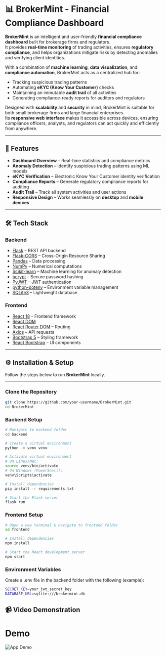 # 📊 BrokerMint - Financial Compliance Dashboard

**BrokerMint** is an intelligent and user-friendly **financial compliance dashboard** built for brokerage firms and regulators.  
It provides **real-time monitoring** of trading activities, ensures **regulatory compliance**, and helps organizations mitigate risks by detecting anomalies and verifying client identities.  

With a combination of **machine learning**, **data visualization**, and **compliance automation**, BrokerMint acts as a centralized hub for:  

- Tracking suspicious trading patterns  
- Automating **eKYC (Know Your Customer)** checks  
- Maintaining an immutable **audit trail** of all activities  
- Generating compliance-ready reports for auditors and regulators  

Designed with **scalability** and **security** in mind, BrokerMint is suitable for both small brokerage firms and large financial enterprises.  
Its **responsive web interface** makes it accessible across devices, ensuring compliance officers, analysts, and regulators can act quickly and efficiently from anywhere.

---

## 🚀 Features

- **Dashboard Overview** – Real-time statistics and compliance metrics  
- **Anomaly Detection** – Identify suspicious trading patterns using ML models  
- **eKYC Verification** – Electronic Know Your Customer identity verification  
- **Compliance Reports** – Generate regulatory compliance reports for auditing  
- **Audit Trail** – Track all system activities and user actions  
- **Responsive Design** – Works seamlessly on **desktop** and **mobile devices**

---

## 🛠️ Tech Stack

### Backend
- [Flask](https://flask.palletsprojects.com/) – REST API backend  
- [Flask-CORS](https://flask-cors.readthedocs.io/) – Cross-Origin Resource Sharing  
- [Pandas](https://pandas.pydata.org/) – Data processing  
- [NumPy](https://numpy.org/) – Numerical computations  
- [Scikit-learn](https://scikit-learn.org/) – Machine learning for anomaly detection  
- [bcrypt](https://pypi.org/project/bcrypt/) – Secure password hashing  
- [PyJWT](https://pyjwt.readthedocs.io/) – JWT authentication  
- [python-dotenv](https://pypi.org/project/python-dotenv/) – Environment variable management  
- [SQLite3](https://www.sqlite.org/index.html) – Lightweight database  

### Frontend
- [React 18](https://react.dev/) – Frontend framework  
- [React DOM](https://react.dev/)  
- [React Router DOM](https://reactrouter.com/) – Routing  
- [Axios](https://axios-http.com/) – API requests  
- [Bootstrap 5](https://getbootstrap.com/) – Styling framework  
- [React Bootstrap](https://react-bootstrap.github.io/) – UI components  

---

## ⚙️ Installation & Setup

Follow the steps below to run **BrokerMint** locally.

---

### Clone the Repository
```bash
git clone https://github.com/your-username/BrokerMint.git
cd BrokerMint
```

### Backend Setup

```bash
# Navigate to backend folder
cd backend

# Create a virtual environment
python -m venv venv

# Activate virtual environment
# On Linux/Mac:
source venv/bin/activate
# On Windows (PowerShell):
venv\Scripts\activate

# Install dependencies
pip install -r requirements.txt

# Start the Flask server
flask run
```

### Frontend Setup

```bash
# Open a new terminal & navigate to frontend folder
cd frontend

# Install dependencies
npm install

# Start the React development server
npm start
```

### Environment Variables

Create a .env file in the backend folder with the following (example):

```bash
SECRET_KEY=your_jwt_secret_key
DATABASE_URL=sqlite:///brokermint.db
```


## 📹 Video Demonstration

# Demo

![App Demo](demo/demo.gif)